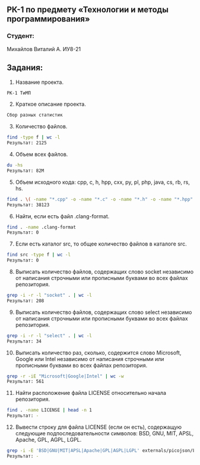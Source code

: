 ## РК-1 по предмету «Технологии и методы программирования»
### Студент:
Михайлов Виталий А. ИУ8-21

## Задания:

1. Название проекта.
``` sh
РК-1 ТиМП
```

2. Краткое описание проекта.
``` sh
Сбор разных статистик
```

3. Количество файлов.
``` sh
find -type f | wc -l
Результат: 2125
```

4. Объем всех файлов.
``` sh
du -hs
Результат: 82M
```

5. Объем исходного кода: cpp, c, h, hpp, cxx, py, pl, php, java, cs, rb, rs, hs.
``` sh
find . \( -name "*.cpp" -o -name "*.c" -o -name "*.h" -o -name "*.hpp" -o -name "*.cxx" -o -name "*.py" -o -name "*.pl" -o -name "*.php" -o -name "*.java" -o -name "*.cs" -o -name "*.rb" -o -name "*.rs" -o -name "*.hs" \) -exec cat {} + | wc -l
Результат: 38123
```

6. Найти, если есть файл .clang-format.
``` sh
find . -name .clang-format
Результат: 0
```

7. Если есть каталог src, то общее количество файлов в каталоге src.
``` sh
find src -type f | wc -l
Результат: 0
```

8. Выписать количество файлов, содержащих слово socket независимо от написания строчными или прописными буквами во всех файлах репозитория.
``` sh
grep -i -r -l "socket" . | wc -l
Результат: 208
```

9. Выписать количество файлов, содержащих слово select независимо от написания строчными или прописными буквами во всех файлах репозитория.
``` sh
grep -i -r -l "select" . | wc -l
Результат: 34
```

10. Выписать количество раз, сколько, содержится слово Microsoft, Google или Intel независимо от написания строчными или прописными буквами во всех файлах репозитория.
``` sh
grep -r -iE "Microsoft|Google|Intel" | wc -w
Результат: 561
```

11. Найти расположение файла LICENSE относительно начала репозитория.
``` sh
find . -name LICENSE | head -n 1
Результат: -
```

12. Вывести строку для файла LICENSE (если он есть), содержащую следующие подпоследовательности символов: BSD, GNU, MIT, APSL, Apache, GPL, AGPL, LGPL.
``` sh
grep -i -E 'BSD|GNU|MIT|APSL|Apache|GPL|AGPL|LGPL' externals/picojson/LICENSE
Результат: -
```





